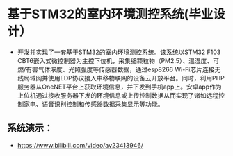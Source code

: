 # 基于STM32的室内环境测控系统(毕业设计）
- 开发并实现了一套基于STM32的室内环境测控系统。该系统以STM32 F103 CBT6嵌入式微控制器为主控下位机，采集细颗粒物（PM2.5）、温湿度、可燃/有害气体浓度、光照强度等传感器数据，通过esp8266 Wi-Fi芯片连接无线局域网并使用EDP协议接入中移物联网的设备云开放平台。同时，利用PHP服务器从OneNET平台上获取环境信息，并下发到手机app上。安卓app作为上位机通过接收服务器下发的环境信息或上传控制数据从而实现了诸如远程控制家电、语音识别控制和传感器数据采集显示等功能。

## 系统演示：
- https://www.bilibili.com/video/av23413946/
